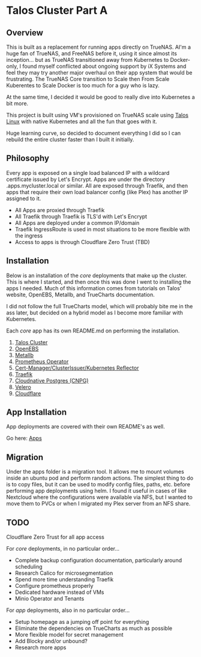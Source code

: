 # Talos Cluster Part A

## Overview
This is built as a replacement for running apps directly on TrueNAS.  AI'm a huge fan of TrueNAS, and FreeNAS before it, using it since almost its inception... 
but as TrueNAS transitioned away from Kubernetes to Docker-only, I found myself conflicted about ongoing support by iX Systems and feel they may try another
major overhaul on their app system that would be frustrating.  The TrueNAS Core transition to Scale then From Scale Kuberentes to Scale Docker is too much for a 
guy who is lazy.

At the same time, I decided it would be good to really dive into Kubernetes a bit more.

This project is built using VM's provisioned on TrueNAS scale using [Talos Linux](https://www.talos.dev) with native Kubernetes and all the fun that goes with it.

Huge learning curve, so decided to document everything I did so I can rebuild the entire cluster faster than I built it initially.

## Philosophy
Every app is exposed on a single load balanced IP with a wildcard certificate issued by Let's Encrypt.  Apps are under the directory <appname>.apps.mycluster.local or
similar.  All are exposed through Traefik, and then apps that require their own load balancer config (like Plex) has another IP assigned to it.

- All Apps are proxied through Traefik
- All Traefik through Traefik is TLS'd with Let's Encrypt
- All Apps are deployed under a common IP/domain
- Traefik IngressRoute is used in most situations to be more flexible with the ingress
- Access to apps is through Cloudflare Zero Trust (TBD)


## Installation
Below is an installation of the *core* deployments that make up the cluster.  This is where I started, and then once this was done I went to installing the apps I needed.
Much of this information comes from tutorials on Talos' website, OpenEBS, Metallb, and TrueCharts documentation.

I did not follow the full TrueCharts model, which will probably bite me in the ass later, but decided on a hybrid model as I become more familiar with Kubernetes.

Each *core* app has its own README.md on performing the installation.

1.  [Talos Cluster](cluster/)
2.  [OpenEBS](openebs/)
3.  [Metallb](metallb/)
4.  [Prometheus Operator](prometheus-operator/)
6.  [Cert-Manager/ClusterIssuer/Kubernetes Reflector](cert-manager/)
7.  [Traefik](traefik/)
8.  [Cloudnative Postgres (CNPG)](cnpg/)
9.  [Velero](velero/)
10. [Cloudflare](cloudflared/)

## App Installation
App deployments are covered with their own README's as well.

Go here: [Apps](apps/)

## Migration
Under the apps folder is a migration tool.  It allows me to mount volumes inside an ubuntu pod and perform random actions.  The simplest thing to do is to copy files,
but it can be used to modify config files, paths, etc. before performing app deployments using helm.  I found it useful in cases of like Nextcloud where the configurations
were available via NFS, but I wanted to move them to PVCs or when I migrated my Plex server from an NFS share.

## TODO
Cloudflare Zero Trust for all app access

For *core* deployments, in no particular order...
- Complete backup configuration documentation, particularly around scheduling
- Research Calico for microsegmentation
- Spend more time understanding Traefik
- Configure prometheus properly
- Dedicated hardware instead of VMs
- Minio Operator and Tenants

For *app* deployments, also in no particular order...
- Setup homepage as a jumping off point for everything
- Eliminate the dependencies on TrueCharts as much as possible
- More flexible model for secret management
- Add Blocky and/or unbound?
- Research more apps
